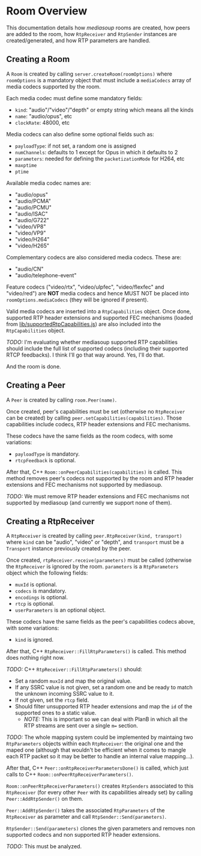 # Room Overview

This documentation details how *mediasoup* rooms are created, how peers are added to the room, how `RtpReceiver` and `RtpSender` instances are created/generated, and how RTP parameters are handled.


## Creating a Room

A `Room` is created by calling `server.createRoom(roomOptions)` where `roomOptions` is a mandatory object that must include a `mediaCodecs` array of media codecs supported by the room.

Each media codec must define some mandatory fields:

* `kind`: "audio"/"video"/"depth" or empty string which means all the kinds
* `name`: "audio/opus", etc
* `clockRate`: 48000, etc

Media codecs can also define some optional fields such as:

* `payloadType`: if not set, a random one is assigned
* `numChannels`: defaults to 1 except for Opus in which it defaults to 2
* `parameters`: needed for defining the `packetizationMode` for H264, etc
* `maxptime`
* `ptime`

Available media codec names are:

* "audio/opus"
* "audio/PCMA"
* "audio/PCMU"
* "audio/ISAC"
* "audio/G722"
* "video/VP8"
* "video/VP9"
* "video/H264"
* "video/H265"

Complementary codecs are also considered media codecs. These are:

* "audio/CN"
* "audio/telephone-event"

Feature codecs ("video/rtx", "video/ulpfec", "video/flexfec" and "video/red") are **NOT** media codecs and hence MUST NOT be placed into `roomOptions.mediaCodecs` (they will be ignored if present).

Valid media codecs are inserted into a `RtpCapabilities` object. Once done, supported RTP header extensions and supported FEC mechanisms (loaded from [lib/supportedRtpCapabilities.js](../lib/supportedRtpCapabilities.js)) are also included into the `RtpCapabilities` object.

*TODO:* I'm evaluating whether mediasoup supported RTP capabilities should include the full list of supported codecs (including their supported RTCP feedbacks). I think I'll go that way around. Yes, I'll do that.

And the room is done.


## Creating a Peer

A `Peer` is created by calling `room.Peer(name)`.

Once created, peer's capabilities must be set (otherwise no `RtpReceiver` can be created) by calling `peer.setCapabilities(capabilities)`. Those capabilities include codecs, RTP header extensions and FEC mechanisms.

These codecs have the same fields as the room codecs, with some variations:

* `payloadType` is mandatory.
* `rtcpFeedback` is optional.

After that, C++ `Room::onPeerCapabilities(capabilities)` is called. This method removes peer's codecs not supported by the room and RTP header extensions and FEC mechanisms not supported by mediasoup.

*TODO:* We must remove RTP header extensions and FEC mechanisms not supported by mediasoup (and currently we support none of them).


## Creating a RtpReceiver

A `RtpReceiver` is created by calling `peer.RtpReceiver(kind, transport)` where `kind` can be "audio", "video" or "depth", and `transport` must be a `Transport` instance previously created by the peer.

Once created, `rtpReceiver.receive(parameters)` must be called (otherwise the `RtpReceiver` is ignored by the room. `parameters` is a `RtpParameters` object which the following fields:

* `muxId` is optional.
* `codecs` is mandatory.
* `encodings` is optional.
* `rtcp` is optional.
* `userParameters` is an optional object.

These codecs have the same fields as the peer's capabilities codecs above, with some variations:

* `kind` is ignored.

After that, C++ `RtpReceiver::FillRtpParameters()` is called. This method does nothing right now.

*TODO:* C++ `RtpReceiver::FillRtpParameters()` should:

* Set a random `muxId` and map the original value.
* If any SSRC value is not given, set a random one and be ready to match the unknown incoming SSRC value to it.
* If not given, set the `rtcp` field.
* Should filter unsupported RTP header extensions and map the `id` of the supported ones to a static value.
  - *NOTE:* This is important so we can deal with PlanB in which all the RTP streams are sent over a single `m=` section.

*TODO:* The whole mapping system could be implemented by maintaing two `RtpParameters` objects within each `RtpReceiver`: the original one and the maped one (although that wouldn't be efficient when it comes to mangle each RTP packet so it may be better to handle an internal value mapping...).

After that, C++ `Peer::onRtpReceiverParametersDone()` is called, which just calls to C++ `Room::onPeerRtpReceiverParameters()`.

`Room::onPeerRtpReceiverParameters()` creates `RtpSenders` associated to this `RtpReceiver` (for every other `Peer` with its capabilities already set) by calling `Peer::AddRtpSender()` on them.

`Peer::AddRtpSender()` takes the associated `RtpParameters` of the `RtpReceiver` as parameter and call `RtpSender::Send(parameters)`.

`RtpSender::Send(parameters)` clones the given parameters and removes non supported codecs and non supported RTP header extensions.

*TODO:* This must be analyzed.
